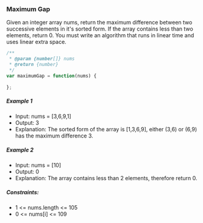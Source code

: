 ### Maximum Gap
Given an integer array nums, return the maximum difference between two successive elements in it's sorted form.
If the array contains less than two elements, return 0.
You must write an algorithm that runs in linear time and uses linear extra space.

```javascript
/**
 * @param {number[]} nums
 * @return {number}
 */
var maximumGap = function(nums) {
    
};
```

##### Example 1
- Input: nums = [3,6,9,1]
- Output: 3
- Explanation: The sorted form of the array is [1,3,6,9], either (3,6) or (6,9) has the maximum difference 3.
    
##### Example 2
- Input: nums = [10]
- Output: 0
- Explanation: The array contains less than 2 elements, therefore return 0.

<!--
##### Example 3
- Input: nums = [12]
- Output: 1
- Explanation: The array contains less than 3 elements, therefore return 1.
-->

##### Constraints:
- 1 <= nums.length <= 105
- 0 <= nums[i] <= 109
